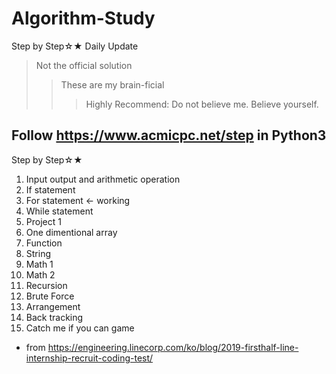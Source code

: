 # Algorithm-Study
Step by Step☆★
Daily Update
> Not the official solution
>> These are my brain-ficial
>>> Highly Recommend: Do not believe me. Believe yourself.

## Follow https://www.acmicpc.net/step in Python3

Step by Step☆★
1. Input output and arithmetic operation
2. If statement
3. For statement <- working
4. While statement
5. Project 1
6. One dimentional array
7. Function
8. String
9. Math 1
10. Math 2
11. Recursion
12. Brute Force
13. Arrangement
14. Back tracking
15. Catch me if you can game
* from https://engineering.linecorp.com/ko/blog/2019-firsthalf-line-internship-recruit-coding-test/
